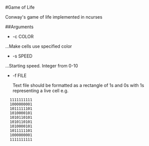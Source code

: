 #Game of Life

Conway's game of life implemented in ncurses

##Arguments
- -c COLOR

...Make cells use specified color
- -s SPEED

...Starting speed. Integer from 0-10
- -f FILE

  Text file should be formatted as a rectangle of 1s and 0s with 1s representing a live cell e.g.
```
  1111111111
  1000000001
  1011111101
  1010000101
  1010110101
  1010110101
  1010000101
  1011111101
  1000000001
  1111111111
```
